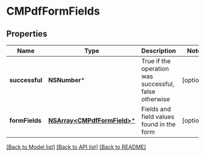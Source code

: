 # CMPdfFormFields

## Properties
Name | Type | Description | Notes
------------ | ------------- | ------------- | -------------
**successful** | **NSNumber*** | True if the operation was successful, false otherwise | [optional] 
**formFields** | [**NSArray&lt;CMPdfFormField&gt;***](CMPdfFormField.md) | Fields and field values found in the form | [optional] 

[[Back to Model list]](../README.md#documentation-for-models) [[Back to API list]](../README.md#documentation-for-api-endpoints) [[Back to README]](../README.md)


